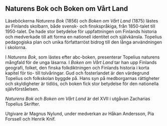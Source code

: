Naturens Bok och Boken om Vårt Land
-----------------------------------

Läseböckerna _Naturens Bok_ (1856) och _Boken om Vårt Land_ (1875) lästes av Finlands skolbarn, både svensk- och finskspråkiga, från 1850-talet till 1950-talet. De hade stor betydelse för uppfattningen om Finlands historia och medverkade till att forma en nationell identitet och självkänsla. Topelius pedagogiska plan och unika författarröst bidrog till den långa användningen i skolorna.

  

I _Naturens Bok_, som lästes efter abc-boken, presenterar Topelius naturens mångfald för de unga läsarna. I _Boken om Vårt Land_ tar han upp Finlands geografi, folket, den finska folkdiktningen och Finlands historia i korta kapitel för tio- till tolvåringar. Gud och fosterlandet är den värdegrund Topelius och folkskolan byggde på. Hans syn på medborgarnas rättigheter och skyldigheter är tidlös, och boken fick stor betydelse för den nationella självförståelsen.

  

_Naturens Bok och Boken om Vårt Land_ är del XVII i utgåvan Zacharias Topelius Skrifter.

  

Utgivare är Magnus Nylund, under medverkan av Håkan Andersson, Pia Forssell och Henrik Knif.
